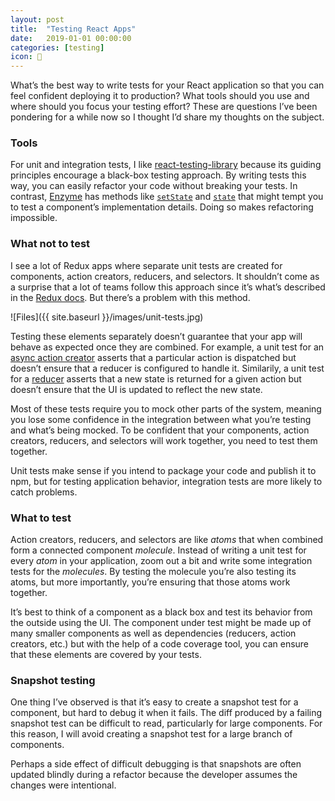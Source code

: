 ```yaml
---
layout: post
title:  "Testing React Apps"
date:   2019-01-01 00:00:00
categories: [testing]
icon: 🧠
---
```


What’s the best way to write tests for your React application so that you can feel confident deploying it to production? What tools should you use and where should you focus your testing effort? These are questions I’ve been pondering for a while now so I thought I’d share my thoughts on the subject.

### Tools
For unit and integration tests, I like [react-testing-library](https://github.com/kentcdodds/react-testing-library) because its guiding principles encourage a black-box testing approach. By writing tests this way, you can easily refactor your code without breaking your tests. In contrast, [Enzyme](https://airbnb.io/enzyme/) has methods like [`setState`](https://airbnb.io/enzyme/docs/api/ReactWrapper/setState.html) and [`state`](https://airbnb.io/enzyme/docs/api/ReactWrapper/state.html) that might tempt you to test a component’s implementation details. Doing so makes refactoring impossible.

### What not to test
I see a lot of Redux apps where separate unit tests are created for components, action creators, reducers, and selectors. It shouldn’t come as a surprise that a lot of teams follow this approach since it’s what’s described in the [Redux docs](https://redux.js.org/recipes/writing-tests). But there’s a problem with this method.

![Files]({{ site.baseurl }}/images/unit-tests.jpg)

Testing these elements separately doesn’t guarantee that your app will behave as expected once they are combined. For example, a unit test for an [async action creator](https://redux.js.org/recipes/writing-tests#async-action-creators) asserts that a particular action is dispatched but doesn’t ensure that a reducer is configured to handle it. Similarily, a unit test for a [reducer](https://redux.js.org/recipes/writing-tests#reducers) asserts that a new state is returned for a given action but doesn’t ensure that the UI is updated to reflect the new state.

Most of these tests require you to mock other parts of the system, meaning you lose some confidence in the integration between what you’re testing and what’s being mocked. To be confident that your components, action creators, reducers, and selectors will work together, you need to test them together.

Unit tests make sense if you intend to package your code and publish it to npm, but for testing application behavior, integration tests are more likely to catch problems.

### What to test

Action creators, reducers, and selectors are like _atoms_ that when combined form a connected component _molecule_. Instead of writing a unit test for every _atom_ in your application, zoom out a bit and write some integration tests for the _molecules_. By testing the molecule you’re also testing its atoms, but more importantly, you’re ensuring that those atoms work together.

It’s best to think of a component as a black box and test its behavior from the outside using the UI. The component under test might be made up of many smaller components as well as dependencies (reducers, action creators, etc.) but with the help of a code coverage tool, you can ensure that these elements are covered by your tests.

### Snapshot testing
One thing I’ve observed is that it’s easy to create a snapshot test for a component, but hard to debug it when it fails. The diff produced by a failing snapshot test can be difficult to read, particularly for large components. For this reason, I will avoid creating a snapshot test for a large branch of components.

Perhaps a side effect of difficult debugging is that snapshots are often updated blindly during a refactor because the developer assumes the changes were intentional.
